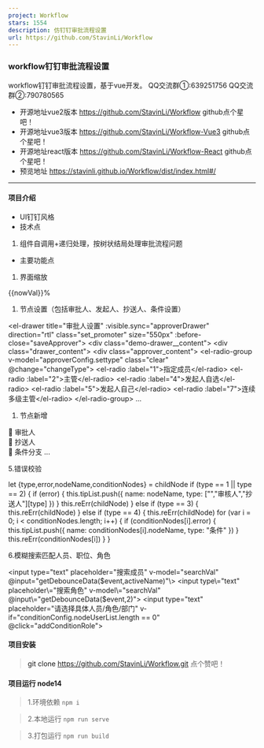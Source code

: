 ```yaml
---
project: Workflow
stars: 1554
description: 仿钉钉审批流程设置
url: https://github.com/StavinLi/Workflow
---
```


### workflow钉钉审批流程设置

workflow钉钉审批流程设置，基于vue开发。 QQ交流群①:639251756 QQ交流群②:790780565

-   开源地址vue2版本 https://github.com/StavinLi/Workflow github点个星吧！
-   开源地址vue3版本 https://github.com/StavinLi/Workflow-Vue3 github点个星吧！
-   开源地址react版本 https://github.com/StavinLi/Workflow-React github点个星吧！
-   预览地址 https://stavinli.github.io/Workflow/dist/index.html#/

* * *

#### 项目介绍

-   UI钉钉风格
-   技术点

1.  组件自调用+递归处理，按树状结局处理审批流程问题

-   主要功能点

1.  界面缩放

<div class\="zoom"\>
	<div :class\="'zoom-out'+ (nowVal==50?' disabled':'')" @click\="zoomSize(1)"\></div\>
    <span\>{{nowVal}}%</span\>
    <div :class\="'zoom-in'+ (nowVal==300?' disabled':'')" @click\="zoomSize(2)"\></div\>
</div\>

1.  节点设置（包括审批人、发起人、抄送人、条件设置）

<el-drawer title\="审批人设置" :visible.sync\="approverDrawer" direction\="rtl" class\="set\_promoter" size\="550px" :before-close\="saveApprover"\> 
    <div class\="demo-drawer\_\_content"\>
        <div class\="drawer\_content"\>
            <div class\="approver\_content"\>
                <el-radio-group v-model\="approverConfig.settype" class\="clear" @change\="changeType"\>
                    <el-radio :label\="1"\>指定成员</el-radio\>
                    <el-radio :label\="2"\>主管</el-radio\>
                    <el-radio :label\="4"\>发起人自选</el-radio\>
                    <el-radio :label\="5"\>发起人自己</el-radio\>
                    <el-radio :label\="7"\>连续多级主管</el-radio\>
                </el-radio-group\>
                ...

1.  节点新增

<div class\="add-node-btn"\>
    <el-popover placement\="right-start" v-model\="visible"\>
          <div class\="add-node-popover-body"\>
              <a class\="add-node-popover-item approver" @click\="addType(1)"\>
                  <div class\="item-wrapper"\>
                      <span class\="iconfont"\></span\>
                  </div\>
                  <p\>审批人</p\>
              </a\>
              <a class\="add-node-popover-item notifier" @click\="addType(2)"\>
                  <div class\="item-wrapper"\>
                      <span class\="iconfont"\></span\>
                  </div\>
                  <p\>抄送人</p\>
              </a\>
              <a class\="add-node-popover-item condition" @click\="addType(4)"\>
                  <div class\="item-wrapper"\>
                      <span class\="iconfont"\></span\>
                  </div\>
                  <p\>条件分支</p\>
              </a\>
          </div\>
          ...

5.错误校验

let {type,error,nodeName,conditionNodes} \= childNode
if (type \== 1 || type \== 2) {
    if (error) {
        this.tipList.push({ name: nodeName, type: \["","审核人","抄送人"\]\[type\] })
    }
    this.reErr(childNode)
} else if (type \== 3) {
    this.reErr(childNode)
} else if (type \== 4) {
    this.reErr(childNode)
    for (var i \= 0; i < conditionNodes.length; i++) {
        if (conditionNodes\[i\].error) {
            this.tipList.push({ name: conditionNodes\[i\].nodeName, type: "条件" })
        }
        this.reErr(conditionNodes\[i\])
    }
}

6.模糊搜索匹配人员、职位、角色

<input type\="text" placeholder\="搜索成员" v-model\="searchVal" @input\="getDebounceData($event,activeName)"\>
<input type\="text" placeholder\="搜索角色" v-model\="searchVal" @input\="getDebounceData($event,2)"\>
<input type\="text" placeholder\="请选择具体人员/角色/部门" v-if\="conditionConfig.nodeUserList.length == 0" @click\="addConditionRole"\>

#### 项目安装

> git clone https://github.com/StavinLi/Workflow.git 点个赞吧！

#### 项目运行 **node14**

> 1.环境依赖 `npm i`

> 2.本地运行 `npm run serve`

> 3.打包运行 `npm run build`
